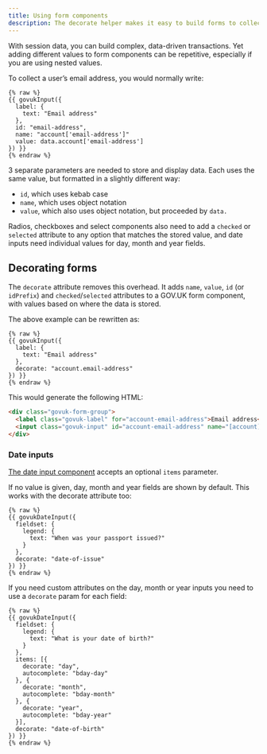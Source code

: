 ```yaml
---
title: Using form components
description: The decorate helper makes it easy to build forms to collect data.
---
```


With session data, you can build complex, data-driven transactions. Yet adding different values to form components can be repetitive, especially if you are using nested values.

To collect a user’s email address, you would normally write:

```njk
{% raw %}
{{ govukInput({
  label: {
    text: "Email address"
  },
  id: "email-address",
  name: "account['email-address']"
  value: data.account['email-address']
}) }}
{% endraw %}
```

3 separate parameters are needed to store and display data. Each uses the same value, but formatted in a slightly different way:

* `id`, which uses kebab case
* `name`, which uses object notation
* `value`, which also uses object notation, but proceeded by `data.`

Radios, checkboxes and select components also need to add a `checked` or `selected` attribute to any option that matches the stored value, and date inputs need individual values for day, month and year fields.

## Decorating forms

The `decorate` attribute removes this overhead. It adds `name`, `value`, `id` (or `idPrefix`) and `checked`/`selected` attributes to a GOV.UK form component, with values based on where the data is stored.

The above example can be rewritten as:

```njk
{% raw %}
{{ govukInput({
  label: {
    text: "Email address"
  },
  decorate: "account.email-address"
}) }}
{% endraw %}
```

This would generate the following HTML:

```html
<div class="govuk-form-group">
  <label class="govuk-label" for="account-email-address">Email address</label>
  <input class="govuk-input" id="account-email-address" name="[account][email-address]" type="text" value="jane.doe@example.com">
</div>
```

### Date inputs

[The date input component](https://design-system.service.gov.uk/components/date-input/) accepts an optional `items` parameter.

If no value is given, day, month and year fields are shown by default. This works with the decorate attribute too:

```njk
{% raw %}
{{ govukDateInput({
  fieldset: {
    legend: {
      text: "When was your passport issued?"
    }
  },
  decorate: "date-of-issue"
}) }}
{% endraw %}
```

If you need custom attributes on the day, month or year inputs you need to use a `decorate` param for each field:

```njk
{% raw %}
{{ govukDateInput({
  fieldset: {
    legend: {
      text: "What is your date of birth?"
    }
  },
  items: [{
    decorate: "day",
    autocomplete: "bday-day"
  }, {
    decorate: "month",
    autocomplete: "bday-month"
  }, {
    decorate: "year",
    autocomplete: "bday-year"
  }],
  decorate: "date-of-birth"
}) }}
{% endraw %}
```
